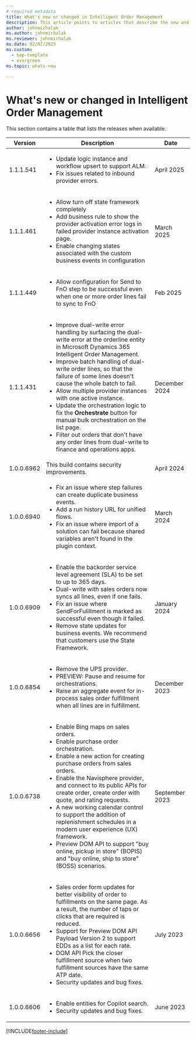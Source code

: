 ```yaml
---
# required metadata
title: What's new or changed in Intelligent Order Management
description: This article points to articles that describe the new and changed features in each release of Intelligent Order Management.
author: johnmichalak
ms.author: johnmichalak
ms.reviewer: johnmichalak
ms.date: 02/07/2025
ms.custom: 
  - bap-template
  - evergreen
ms.topic: whats-new

---
```


# What's new or changed in Intelligent Order Management

This section contains a table that lists the releases when available. 

| Version | Description | Date |
|---------|-------------|------|
| 1.1.1.541 | <ul><li>Update logic instance and workflow upsert to support ALM.<li>Fix issues related to inbound provider errors. | April 2025|
| 1.1.1.461 | <ul><li>Allow turn off state framework completely <li>Add business rule to show the provider activation error logs in failed provider instance activation page.<li>Enable changing states associated with the custom business events in configuration| March 2025|
| 1.1.1.449 | <ul><li>Allow configuration for Send to FnO step to be successful even when one or more order lines fail to sync to FnO | Feb 2025|
| 1.1.1.431 | <ul><li>Improve dual-write error handling by surfacing the dual-write error at the orderline entity in Microsoft Dynamics 365 Intelligent Order Management.</li><li>Improve batch handling of dual-write order lines, so that the failure of some lines doesn't cause the whole batch to fail.</li><li>Allow multiple provider instances with one active instance.</li><li>Update the orchestration logic to fix the **Orchestrate** button for manual bulk orchestration on the list page.</li><li>Filter out orders that don't have any order lines from dual-write to finance and operations apps.</li></ul> | December 2024 |
| 1.0.0.6962 | This build contains security improvements. | April 2024 |
| 1.0.0.6940 | <ul><li>Fix an issue where step failures can create duplicate business events.</li><li>Add a run history URL for unified flows.</li><li>Fix an issue where import of a solution can fail because shared variables aren't found in the plugin context.</li></ul> | March 2024 |
| 1.0.0.6909 | <ul><li>Enable the backorder service level agreement (SLA) to be set to up to 365 days.</li><li>Dual-write with sales orders now syncs all lines, even if one fails.</li><li>Fix an issue where SendForFulillment is marked as successful even though it failed.</li><li>Remove state updates for business events. We recommend that customers use the State Framework.</li></ul> | January 2024 |
| 1.0.0.6854 | <ul><li>Remove the UPS provider.</li><li>PREVIEW: Pause and resume for orchestrations.</li><li>Raise an aggregate event for in-process sales order fulfillment when all lines are in fulfillment.</li></ul> | December 2023 |
| 1.0.0.6738 | <ul><li>Enable Bing maps on sales orders.</li><li>Enable purchase order orchestration.</li><li>Enable a new action for creating purchase orders from sales orders.</li><li>Enable the Navisphere provider, and connect to its public APIs for create order, create order with quote, and rating requests.</li><li>A new working calendar control to support the addition of replenishment schedules in a modern user experience (UX) framework.</li><li>Preview DOM API to support "buy online, pickup in store" (BOPIS) and "buy online, ship to store" (BOSS) scenarios.</li></ul> | September 2023 |
| 1.0.0.6656 | <ul><li>Sales order form updates for better visibility of order to fulfillments on the same page. As a result, the number of taps or clicks that are required is reduced.</li><li>Support for Preview DOM API Payload Version 2 to support EDDs as a list for each rate.</li><li>DOM API Pick the closer fulfillment source when two fulfillment sources have the same ATP date.</li><li>Security updates and bug fixes.</li></ul> | July 2023 |
| 1.0.0.6606 | <ul><li>Enable entities for Copilot search.</li><li>Security updates and bug fixes.</li></ul> | June 2023 |

[!INCLUDE[footer-include](../includes/footer-banner.md)]
